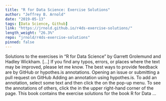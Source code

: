 ```yaml
---
title: "R for Data Science: Exercise Solutions"
author: "Jeffrey B. Arnold"
date: "2019-05-13"
tags: [Data Science, Github]
link: "https://jrnold.github.io/r4ds-exercise-solutions/"
length_weight: "26.3%"
repo: "jrnold/r4ds-exercise-solutions"
pinned: false
---
```


Solutions to the exercises in “R for Data Science” by Garrett Grolemund and Hadley Wickham. [...] If you find any typos, errors, or places where the text may be improved, please let me know. The best ways to provide feedback are by GitHub or hypothes.is annotations. Opening an issue or submitting a pull request on GitHub Adding an annotation using hypothes.is. To add an annotation, select some text and then click the on the pop-up menu. To see the annotations of others, click the in the upper right-hand corner of the page. This book contains the exercise solutions for the book R for Data ...
